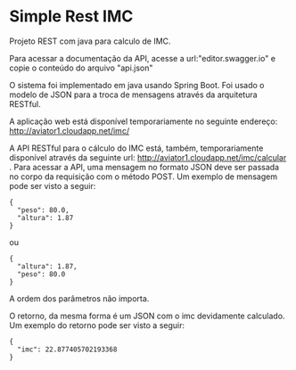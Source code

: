 # Simple Rest IMC
Projeto REST com java para calculo de IMC.

Para acessar a documentação da API, acesse a url:"editor.swagger.io" e copie o conteúdo do arquivo "api.json"

O sistema foi implementado em java usando Spring Boot. Foi usado o modelo de JSON para a troca de mensagens através da arquitetura RESTful.

A aplicação web está disponível temporariamente no seguinte endereço: http://aviator1.cloudapp.net/imc/

A API RESTful para o cálculo do IMC está, também, temporariamente disponível através da seguinte url: http://aviator1.cloudapp.net/imc/calcular . Para acessar a API, uma mensagem no formato JSON deve ser passada no corpo da requisição com o método POST. Um exemplo de mensagem pode ser visto a seguir:
  
  
  ```
  {
    "peso": 80.0,
    "altura": 1.87
  }
  ```
  
  ou
  
  ```
  {
    "altura": 1.87,
    "peso": 80.0
  }
  ```
  
A ordem dos parâmetros não importa.

O retorno, da mesma forma é um JSON com o imc devidamente calculado. Um exemplo do retorno pode ser visto a seguir:

  ```
  {
    "imc": 22.877405702193368
  }
  ```
